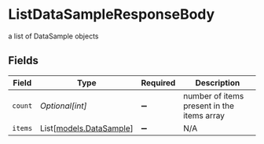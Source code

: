 # ListDataSampleResponseBody

a list of DataSample objects


## Fields

| Field                                              | Type                                               | Required                                           | Description                                        |
| -------------------------------------------------- | -------------------------------------------------- | -------------------------------------------------- | -------------------------------------------------- |
| `count`                                            | *Optional[int]*                                    | :heavy_minus_sign:                                 | number of items present in the items array         |
| `items`                                            | List[[models.DataSample](../models/datasample.md)] | :heavy_minus_sign:                                 | N/A                                                |